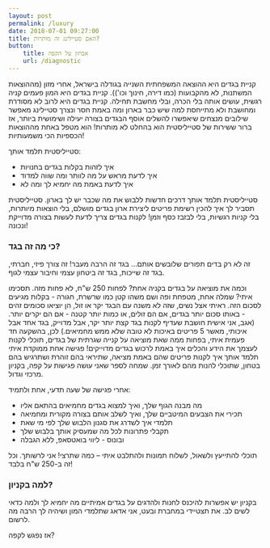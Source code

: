 ```yaml
---
layout: post
permalink: /luxury
date: 2018-07-01 09:27:00
title: האם סטיילינג זה מותרות?
button:
    title: אבחון על הקפה
    url: /diagnostic
---
```


קניית בגדים היא ההוצאה המשפחתית השנייה בגודלה בישראל, אחרי מזון (מההוצאות המשתנות, לא מהקבועות (כמו דירה, חינוך וכו')).
קניית בגדים היא המון פעמים קניה רגשית, עושים אותה בלי הכרה, ובלי מחשבת תחילה.
קניית בגדים היא לרוב לא מסודרת ומחושבת ולא מתייחסת למה שיש כבר בארון ומה באמת חסר ונצרך סטיילינג מאפשר שילובים מנצחים שיאפשרו להשלים אוסף הבגדים בצורה יעילה ושימושית ביותר, אז ברור ששירות של סטייליסטית הוא בהחלט לא מותרות!
הוא מטפל באחת מההוצאות הכספיות הכי משמעותיות!

סטייליסטית תלמד אותך:

* איך לזהות בקלות בגדים בחנויות
* איך לדעת מראש על מה לוותר ומה שווה למדוד
* איך לדעת באמת מה יחמיא לך ומה לא

סטייליסטית תלמד אותך דרכים חדשות ללבוש את מה שכבר יש לך בארון.
סטייליסטית תסביר לך איך להכין רשימת פריטים ליצירת ארון בגדים מושלם, בלי הוצאות מיותרות, בלי קניות רגשיות, בלי לבזבז כסף וזמן!
לקנות בגדים צריך לדעת לעשות בצורה מדוייקת ונכונה!

### כי מה זה בגד?
זה לא רק בדים תפורים שלובשים אותם… בגד זה הרבה מעבר!
זה צורך פיזי, חברתי, בגד זה שייכות, בגד זה ביטחון עצמי וחיבור עצמי לגוף.

וכמה את מוציאה על בגדים בקניה אחת? לפחות 250 ש"ח, לא פחות מזה. תסכימו איתי? שמלה אחת, מטפחת ופה ושם משהו קטן כמו שרשרת, חגורה - בקלות מגיעים לסכום הזה.
ראיתי אצל נשים, שזה לא משנה עם הבגד יקר או זול, הן יוציאו סכומים זהים - באותו סכום יותר בגדים, אם הם זולים, או כמות יותר קטנה - אם הם יקרים יותר. (אגב, אני אישית חושבת שעדיף לקנות בגד קצת יותר יקר, אבל מדוייק, בגד אחד אבל איכותי, מאשר 5 פריטים באיכות לא טובה שלא ממש מחמיאים.)
לכן, בהשקעה חד פעמית איתי, בפחות ממה שאת מוציאה על קנייה שגרתית של בגדים, תוכלי לקנות לעצמך את הידע והכלים איך באמת לרכוש בגדים מדוייקים!
פגישה אחת ממוקדת איתי תלמד אותך איך לקנות פריטים שהם באמת מציאה, שתיראי בהם זוהרת ושתרגיש בהם בטחון, שתוכלי להנות מהם לאורך זמן.
שמחה לספר שאני עושה פגישות על קפה, בקניון מרכזי וגדול.

אחרי פגישה של שעה תדעי, אחת ולתמיד:

* מה מבנה הגוף שלך, ואיך למצוא בגדים מחמיאים בהתאם אליו
* תכירי את הצבעים המיטביים שלך, ואיך לשלב אותם בצורה מקורית ומחמיאה
* תלמדי איך לשדרג את סגנון הלבוש שלך לפי מי שאת
* תקבלי פתרונות לכל מה שמעסיק אותך בלבוש שלך
* ובונוס - ליווי בואטסאפ, ללא הגבלה

תוכלי להתייעץ ולשאול, לשלוח תמונות ולהתלבט איתי – כמה שתרצי! אני לרשותך.
וכל זה ב-250 ש"ח בלבד!

###  למה בקניון?
בקניון יש אפשרות להיכנס לחנות ולהדגים על בגדים אמיתיים מה יחמיא לך ולמה כדאי לשים לב.
את תצטיידי במחברת ובעט, אני אדאג שתלמדי המון ושיהיה לך הרבה מה לרשום.

אז נפגש לקפה?
